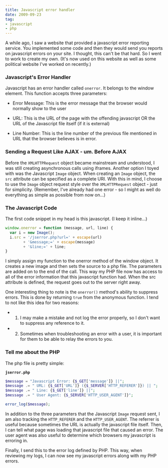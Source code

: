 ```yaml
---
title: Javascript error handler
date: 2009-09-23
tag:
- javascript
- php
---
```

A while ago, I saw a website that provided a javascript error reporting service.  You implemented some code and then they would send you reports on javascript errors on your site.  I thought, this can't be that hard.  So I went to work to create my own.  (It's now used on this website as well as some political website I've worked on recently.)

<!--more-->

### Javascript's Error Handler

Javascript has an error handler called `onerror`.  It belongs to the window element.  This function accepts three parameters:

  * Error Message: This is the error message that the browser would normally show to the user

  * URL: This is the URL of the page with the offending javascript OR the URL of the Javascript file itself (if it is external)

  * Line Number: This is the line number of the previous file mentioned in URL that the browser believes is in error.

### Sending a Request Like AJAX - um. Before AJAX

Before the `XMLHTTPRequest` object became mainstream and understood, I was still creating asynchronous calls using iframes.  Another option I toyed with was the Javascript `Image` object.  When creating an `Image` object, the `src` attribute can be specified as a complete URI.  With this in mind, I choose to use the `Image` object request style over the `XMLHTTPRequest` object - just for simplicity. (Remember, I've already had one error - so I might as well do everything as simple as possible from now on...)

### The Javascript Code

The first code snippet in my head is this javascript.  (I keep it inline...)

```javascript
window.onerror = function (message, url, line) {
  var i = new Image();
  i.src = '/jserror.php?url=' + escape(url) 
        + '&message;=' + escape(message) 
        + '&line;=' + line;
}
```

I simply assign my function to the onerror method of the window object.  It creates a new image and then sets the source to a php file.  The parameters are added on to the end of the call.  This way my PHP file now has access to all of the error information that this javascript function had.  When the src attribute is defined, the request goes out to the server right away.

One interesting thing to note is the `onerror()` method's ability to suppress errors.  This is done by returning `true` from the anonymous function.  I tend to not like this idea for two reasons:

  * 1) I may make a mistake and not log the error properly, so I don't want to suppress any reference to it.

  * 2) Sometimes when troubleshooting an error with a user, it is important for them to be able to relay the errors to you.

### Tell me about the PHP

The php file is pretty simple:

**`jserror.php`**
```php    
$message = "Javascript Error: {$_GET['message']} ||";
$message .= " URL: {$_GET['URL']} ({$_SERVER['HTTP_REFERER']}) || ";
$message .= " Line: {$_GET['line']} ||";
$message .= " User Agent: {$_SERVER['HTTP_USER_AGENT']}";

error_log($message);
```

In addition to the three parameters that the Javascript `Image` request sent, I am also tracking the `HTTP_REFERER` and the `HTTP_USER_AGENT`.  The referrer is useful because sometimes the URL is actually the javascript file itself.  Then, I can tell what page was loading that javascript file that caused an error.  The user agent was also useful to determine which browsers my javascript is erroring in.

Finally, I send this to the error log defined by PHP.  This way, when reviewing my logs, I can now see my javascript errors along with my PHP errors.
